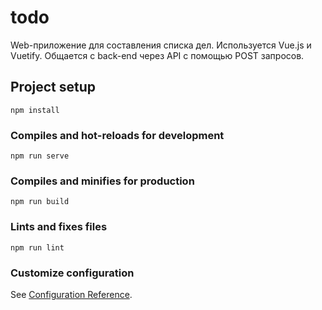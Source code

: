 # todo

Web-приложение для составления списка дел. Используется Vue.js и Vuetify. Общается с back-end через API с помощью POST запросов.

## Project setup
```
npm install
```

### Compiles and hot-reloads for development
```
npm run serve
```

### Compiles and minifies for production
```
npm run build
```

### Lints and fixes files
```
npm run lint
```

### Customize configuration
See [Configuration Reference](https://cli.vuejs.org/config/).

